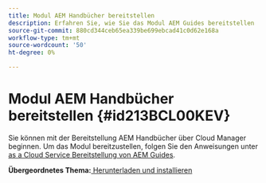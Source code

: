 ```yaml
---
title: Modul AEM Handbücher bereitstellen
description: Erfahren Sie, wie Sie das Modul AEM Guides bereitstellen
source-git-commit: 880cd344ceb65ea339be699ebcad41c0d62e168a
workflow-type: tm+mt
source-wordcount: '50'
ht-degree: 0%

---
```


# Modul AEM Handbücher bereitstellen {#id213BCL00KEV}

Sie können mit der Bereitstellung AEM Handbücher über Cloud Manager beginnen. Um das Modul bereitzustellen, folgen Sie den Anweisungen unter [as a Cloud Service Bereitstellung von AEM Guides](https://experienceleague.adobe.com/docs/experience-manager-xml-documentation-learn/tutorials/release-info/release-notes/cloud-release-notes/deploy-xml-on-aemaacs.html).

**Übergeordnetes Thema:**[ Herunterladen und installieren](download-install.md)
